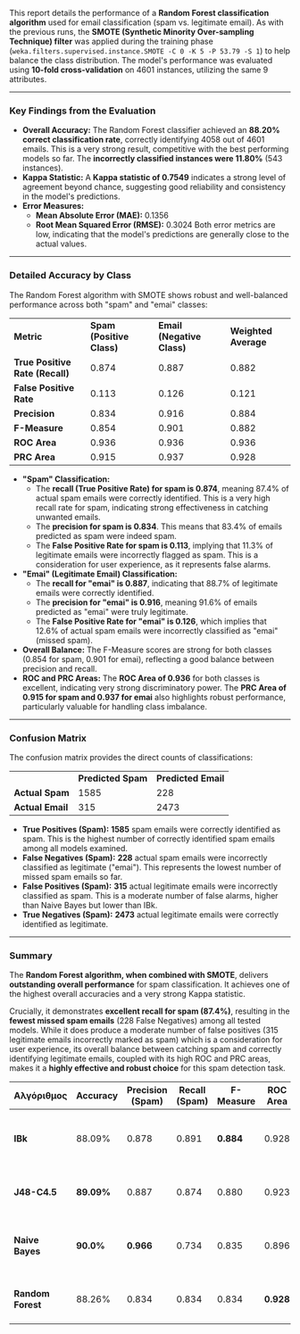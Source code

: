 This report details the performance of a **Random Forest classification algorithm** used for email classification (spam vs. legitimate email). As with the previous runs, the **SMOTE (Synthetic Minority Over-sampling Technique) filter** was applied during the training phase (`weka.filters.supervised.instance.SMOTE -C 0 -K 5 -P 53.79 -S 1`) to help balance the class distribution. The model's performance was evaluated using **10-fold cross-validation** on 4601 instances, utilizing the same 9 attributes.

---

### **Key Findings from the Evaluation**

- **Overall Accuracy:** The Random Forest classifier achieved an **88.20% correct classification rate**, correctly identifying 4058 out of 4601 emails. This is a very strong result, competitive with the best performing models so far. The **incorrectly classified instances were 11.80%** (543 instances).
- **Kappa Statistic:** A **Kappa statistic of 0.7549** indicates a strong level of agreement beyond chance, suggesting good reliability and consistency in the model's predictions.
- **Error Measures:**
    - **Mean Absolute Error (MAE):** 0.1356
    - **Root Mean Squared Error (RMSE):** 0.3024 Both error metrics are low, indicating that the model's predictions are generally close to the actual values.

---

### **Detailed Accuracy by Class**

The Random Forest algorithm with SMOTE shows robust and well-balanced performance across both "spam" and "emai" classes:

|   |   |   |   |
|---|---|---|---|
|**Metric**|**Spam (Positive Class)**|**Email (Negative Class)**|**Weighted Average**|
|**True Positive Rate (Recall)**|0.874|0.887|0.882|
|**False Positive Rate**|0.113|0.126|0.121|
|**Precision**|0.834|0.916|0.884|
|**F-Measure**|0.854|0.901|0.882|
|**ROC Area**|0.936|0.936|0.936|
|**PRC Area**|0.915|0.937|0.928|

- **"Spam" Classification:**
    - The **recall (True Positive Rate) for spam is 0.874**, meaning 87.4% of actual spam emails were correctly identified. This is a very high recall rate for spam, indicating strong effectiveness in catching unwanted emails.
    - The **precision for spam is 0.834**. This means that 83.4% of emails predicted as spam were indeed spam.
    - The **False Positive Rate for spam is 0.113**, implying that 11.3% of legitimate emails were incorrectly flagged as spam. This is a consideration for user experience, as it represents false alarms.
- **"Emai" (Legitimate Email) Classification:**
    - The **recall for "emai" is 0.887**, indicating that 88.7% of legitimate emails were correctly identified.
    - The **precision for "emai" is 0.916**, meaning 91.6% of emails predicted as "emai" were truly legitimate.
    - The **False Positive Rate for "emai" is 0.126**, which implies that 12.6% of actual spam emails were incorrectly classified as "emai" (missed spam).
- **Overall Balance:** The F-Measure scores are strong for both classes (0.854 for spam, 0.901 for emai), reflecting a good balance between precision and recall.
- **ROC and PRC Areas:** The **ROC Area of 0.936** for both classes is excellent, indicating very strong discriminatory power. The **PRC Area of 0.915 for spam and 0.937 for emai** also highlights robust performance, particularly valuable for handling class imbalance.

---

### **Confusion Matrix**

The confusion matrix provides the direct counts of classifications:

|                  |                    |                     |
| ---------------- | ------------------ | ------------------- |
|                  | **Predicted Spam** | **Predicted Email** |
| **Actual Spam**  | 1585               | 228                 |
| **Actual Email** | 315                | 2473                |

- **True Positives (Spam):** **1585** spam emails were correctly identified as spam. This is the highest number of correctly identified spam emails among all models examined.
- **False Negatives (Spam):** **228** actual spam emails were incorrectly classified as legitimate ("emai"). This represents the lowest number of missed spam emails so far.
- **False Positives (Spam):** **315** actual legitimate emails were incorrectly classified as spam. This is a moderate number of false alarms, higher than Naive Bayes but lower than IBk.
- **True Negatives (Spam):** **2473** actual legitimate emails were correctly identified as legitimate.

---

### **Summary**

The **Random Forest algorithm, when combined with SMOTE**, delivers **outstanding overall performance** for spam classification. It achieves one of the highest overall accuracies and a very strong Kappa statistic.

Crucially, it demonstrates **excellent recall for spam (87.4%)**, resulting in the **fewest missed spam emails** (228 False Negatives) among all tested models. While it does produce a moderate number of false positives (315 legitimate emails incorrectly marked as spam) which is a consideration for user experience, its overall balance between catching spam and correctly identifying legitimate emails, coupled with its high ROC and PRC areas, makes it a **highly effective and robust choice** for this spam detection task.

|Αλγόριθμος|Accuracy|Precision (Spam)|Recall (Spam)|F-Measure|ROC Area|Παρατηρήσεις|
|---|---|---|---|---|---|---|
|**IBk**|88.09%|0.878|0.891|**0.884**|0.928|Πολύ καλό balance μεταξύ precision και recall|
|**J48-C4.5**|**89.09%**|0.887|0.874|0.880|0.923|Ελαφρώς καλύτερη ακρίβεια από IBk|
|**Naive Bayes**|**90.0%**|**0.966**|0.734|0.835|0.896|Πολύ υψηλό precision, αλλά χαμηλό recall (χάνει πολλά spam)|
|**Random Forest**|88.26%|0.834|0.834|0.834|**0.928**|Ισορροπημένος αλλά όχι καλύτερος από IBk ή J48|